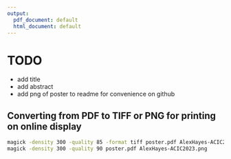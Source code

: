 ```yaml
---
output:
  pdf_document: default
  html_document: default
---
```

# TODO

- add title
- add abstract
- add png of poster to readme for convenience on github

## Converting from PDF to TIFF or PNG for printing on online display

```sh
magick -density 300 -quality 85 -format tiff poster.pdf AlexHayes-ACIC2023.tiff
magick -density 300 -quality 90 poster.pdf AlexHayes-ACIC2023.png
```